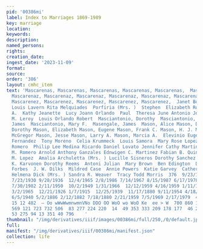 ```yaml
---
pid: '00386mi'
label: Index to Marriages 1869-1989
key: marriage
location: 
keywords: 
description: 
named_persons: 
rights: 
creation_date: 
ingest_date: '2023-11-09'
format: 
source: 
order: '386'
layout: cmhc_item
text: 'Mascarenas, Mascarenas, Mascarenas, Mascarenas, Mascarenas,  Mascarenas , Mascarenaz,
  Mascarenaz, Mascarenaz, Mascarenaz, Mascarenaz, Mascarenaz, Mascarenaz, Mascarenez,
  Mascarenez, Mascarenez, Mascarenez, Mascarenez, Mascarenez,  Janet Bonnie Joseph
  Louis Lavern Rita Melquiades  Porfiria (Mrs. )  Stephen  Elizabeth Rose  Joseph
  A.  Kathy Jeanette  Lucy Joann Orlando  Paul  Theresa June Antonio Jose Charlotte
  M. Leroy  Louis Orlando Robert  Masciantonio, Dorothy  Masciantonio, Gloria J.  Masciantonio,
  James  Masciantonio, Mary F.  Masengale, James  Mason, Alice Mason, Donna Mason,
  Dorothy Mason, Elizabeth Mason, Eugene Mason, Frank C. Mason, H. J. Mason, James
  McGregor Mason, Jesse Mason, Larry A. Mason, Marcia A.  Elevinio Eugene Cruz Joann
  Fernandez  Tony Moreno  Celia Krummeck  Louis Samora  Mary Rose Lopez  Billy Jaramillo  Pearl
  Romero  Philip Lee Medina Ricardo Daniel Lovato Jennifer Cathy Martinez Beatrice
  M. Romero Arnold Anthony Ganzales Ednwigen C. Martinez Fabian B. Quintana Mabel
  M. Lopez  Amalia Archuletta (Mrs. ) Lucille Sisneros Dorothy Sanchez  Frank Propernick  David
  K. Karvonen Dorothy Reems  Antoni Julian  Mary Brown  Ben Edington  Donald Ostrander  Ronald
  Forbes  J. W. Dilks  Mildred Case  Annie Powers  Katie Garvey  Catherine M. McDonald
  Helmena Dick (Mrs. ) Sandra R. Weaver  Tracy Todd Morris  376  9/23/1989 6/3/1988  7/11/1970
  7/23/1930 9/28/1936  12/4/1965 2/8/1986 7/14/1967 8/15/1987 6/17/1978 2/16/1985  11/19/1966
  7/30/1982 2/11/1950  10/2/1949 1/31/1966  12/12/1959 4/16/1959 1/11/1958 5/5/1929
  3/2/1965  12/21/1926 1/7/1915  12/25/1939  11/17/1880 9/11/1954 4/18/1953 1/3/1893
  6/5/1940 5/2/1886 2/12/1882 7/18/1880 2/21/1959 7/5/1969 2/17/1979  490 488  11
  15 12 482  — Oo wWwWwmnwmnVNo DDO OO WoO wo WoO Ke  ee > W  700 860 147 223 326  230
  569 121 723 732 506  83 277 224 220  14  49 353 333 209 178 177  46 24 283 263 209
  53 275 94 13 351 40 796    '
thumbnail: "/img/derivatives/iiif/images/00386mi/full/250,/0/default.jpg"
full: 
manifest: "/img/derivatives/iiif/00386mi/manifest.json"
collection: life
---
```

